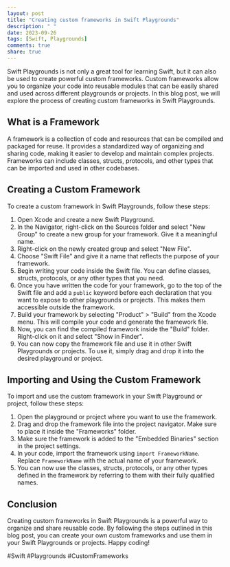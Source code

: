 ```yaml
---
layout: post
title: "Creating custom frameworks in Swift Playgrounds"
description: " "
date: 2023-09-26
tags: [Swift, Playgrounds]
comments: true
share: true
---
```


Swift Playgrounds is not only a great tool for learning Swift, but it can also be used to create powerful custom frameworks. Custom frameworks allow you to organize your code into reusable modules that can be easily shared and used across different playgrounds or projects. In this blog post, we will explore the process of creating custom frameworks in Swift Playgrounds.

## What is a Framework

A framework is a collection of code and resources that can be compiled and packaged for reuse. It provides a standardized way of organizing and sharing code, making it easier to develop and maintain complex projects. Frameworks can include classes, structs, protocols, and other types that can be imported and used in other codebases.

## Creating a Custom Framework

To create a custom framework in Swift Playgrounds, follow these steps:

1. Open Xcode and create a new Swift Playground.
2. In the Navigator, right-click on the Sources folder and select "New Group" to create a new group for your framework. Give it a meaningful name.
3. Right-click on the newly created group and select "New File".
4. Choose "Swift File" and give it a name that reflects the purpose of your framework.
5. Begin writing your code inside the Swift file. You can define classes, structs, protocols, or any other types that you need.
6. Once you have written the code for your framework, go to the top of the Swift file and add a `public` keyword before each declaration that you want to expose to other playgrounds or projects. This makes them accessible outside the framework.
7. Build your framework by selecting "Product" > "Build" from the Xcode menu. This will compile your code and generate the framework file.
8. Now, you can find the compiled framework inside the "Build" folder. Right-click on it and select "Show in Finder".
9. You can now copy the framework file and use it in other Swift Playgrounds or projects. To use it, simply drag and drop it into the desired playground or project.

## Importing and Using the Custom Framework

To import and use the custom framework in your Swift Playground or project, follow these steps:

1. Open the playground or project where you want to use the framework.
2. Drag and drop the framework file into the project navigator. Make sure to place it inside the "Frameworks" folder.
3. Make sure the framework is added to the "Embedded Binaries" section in the project settings.
4. In your code, import the framework using `import FrameworkName`. Replace `FrameworkName` with the actual name of your framework.
5. You can now use the classes, structs, protocols, or any other types defined in the framework by referring to them with their fully qualified names.

## Conclusion

Creating custom frameworks in Swift Playgrounds is a powerful way to organize and share reusable code. By following the steps outlined in this blog post, you can create your own custom frameworks and use them in your Swift Playgrounds or projects. Happy coding!

#Swift #Playgrounds #CustomFrameworks